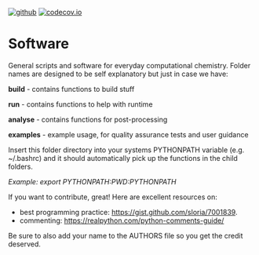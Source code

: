 [![github](https://github.com/logsdail/software/workflows/build/badge.svg)](https://github.com/logsdail/software/workflows/build)
[![codecov.io](https://codecov.io/gh/logsdail/software/coverage.svg)](https://codecov.io/gh/logsdail/software)

# Software

General scripts and software for everyday computational chemistry. Folder names are designed to be self explanatory but just in case we have:

**build** - contains functions to build stuff

**run** - contains functions to help with runtime

**analyse** - contains functions for post-processing

**examples** - example usage, for quality assurance tests and user guidance

Insert this folder directory into your systems PYTHONPATH variable (e.g. ~/.bashrc) and it should automatically pick up the functions in the child folders. 

*Example: export PYTHONPATH:$PWD:$PYTHONPATH*
 
If you want to contribute, great! Here are excellent resources on:
- best programming practice: https://gist.github.com/sloria/7001839.
- commenting: https://realpython.com/python-comments-guide/

Be sure to also add your name to the AUTHORS file so you get the credit deserved.
